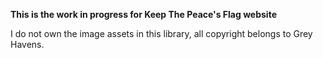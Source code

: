 <b> This is the work in progress for Keep The Peace's Flag website </b>

I do not own the image assets in this library, all copyright belongs to Grey Havens.

